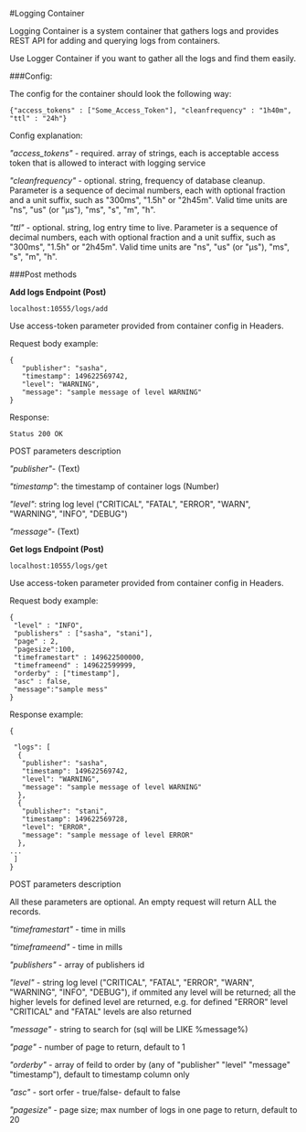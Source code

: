 #Logging Container

Logging Container is a system container that gathers logs and provides REST API for adding and querying logs from containers. 

Use Logger Container if you want to gather all the logs and find them easily. 

###Config:

The config for the container should look the following way:

```
{"access_tokens" : ["Some_Access_Token"], "cleanfrequency" : "1h40m", "ttl" : "24h"}
```

Config explanation:

*"access_tokens"* - required. array of strings, each is acceptable access token that is allowed to interact with logging service

*"cleanfrequency"* - optional. string, frequency of database cleanup. Parameter is a sequence of decimal numbers, each with optional fraction and a unit suffix, such as "300ms", "1.5h" or "2h45m". Valid time units are "ns", "us" (or "µs"), "ms", "s", "m", "h".

*"ttl"* - optional. string, log entry time to live. Parameter is a sequence of decimal numbers, each with optional fraction and a unit suffix, such as "300ms", "1.5h" or "2h45m". Valid time units are "ns", "us" (or "µs"), "ms", "s", "m", "h".


###Post methods


**Add logs Endpoint (Post)**

```localhost:10555/logs/add```


Use access-token parameter provided from container config in Headers.


Request body example:

```
{
   "publisher": "sasha",
   "timestamp": 149622569742,
   "level": "WARNING",
   "message": "sample message of level WARNING"
}
```

Response:

```Status 200 OK```

POST parameters description

*"publisher"*- (Text)

*"timestamp"*: the timestamp of container logs (Number)

*"level"*: string log level ("CRITICAL", "FATAL", "ERROR", "WARN", "WARNING", "INFO", "DEBUG")

*"message"*- (Text)


**Get logs Endpoint (Post)**

```localhost:10555/logs/get```


Use access-token parameter provided from container config in Headers.


Request body example:

```
{
 "level" : "INFO",
 "publishers" : ["sasha", "stani"],
 "page" : 2,
 "pagesize":100,
 "timeframestart" : 149622500000,
 "timeframeend" : 149622599999,
 "orderby" : ["timestamp"],
 "asc" : false,
 "message":"sample mess"
}
```

Response example:

```
{

 "logs": [
  {
   "publisher": "sasha",
   "timestamp": 149622569742,
   "level": "WARNING",
   "message": "sample message of level WARNING"
  },
  {
   "publisher": "stani",
   "timestamp": 149622569728,
   "level": "ERROR",
   "message": "sample message of level ERROR"
  },
...
 ]
}
```

POST parameters description

All these parameters are optional. An empty request will return ALL the records.

*"timeframestart"* - time in mills

*"timeframeend"* - time in mills

*"publishers"* - array of publishers id

*"level"* - string log level ("CRITICAL", "FATAL", "ERROR", "WARN", "WARNING", "INFO", "DEBUG"), if ommited any level will be returned; all the higher levels for defined level are returned, e.g. for defined "ERROR" level "CRITICAL" and "FATAL" levels are also returned

*"message"* - string to search for (sql will be LIKE %message%)

*"page"* - number of page to return, default to 1

*"orderby"* - array of feild to order by (any of "publisher" "level" "message" "timestamp"), default to timestamp column only

*"asc"* - sort orfer - true/false- default to false

*"pagesize"* - page size; max number of logs in one page to return, default to 20
